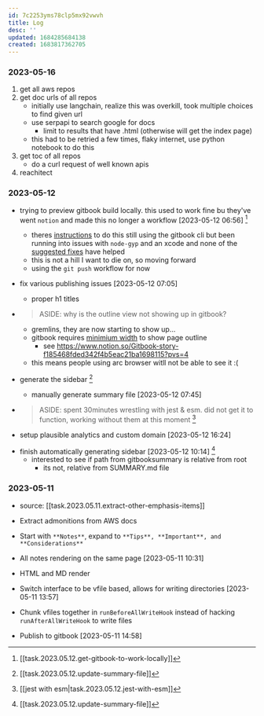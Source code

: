 ```yaml
---
id: 7c2253yms78clp5mx92vwvh
title: Log
desc: ''
updated: 1684285684138
created: 1683817362705
---
```


### 2023-05-16
1. get all aws repos
1. get doc urls of all repos
    - initially use langchain, realize this was overkill, took multiple choices to find given url
    - use serpapi to search google for docs
        - limit to results that have .html (otherwise will get the index page)
    - this had to be retried a few times, flaky internet, use python notebook to do this
1. get toc of all repos
    - do a curl request of well known apis
1. reachitect 

### 2023-05-12

- trying to preview gitbook build locally. this used to work fine bu they've went `notion` and made this no longer a workflow [2023-05-12 06:56]  [^1]
    - theres [instructions](https://til.secretgeek.net/gitbook/use_gitbook_locally.html) to do this still using the gitbook cli but been running into issues with `node-gyp` and an xcode and none of the [suggested fixes](https://github.com/nodejs/node-gyp/issues/569) have helped
    - this is not a hill I want to die on, so moving forward
    - using the `git push` workflow for now

- fix various publishing issues [2023-05-12 07:05]
    - proper h1 titles

- > ASIDE: why is the outline view not showing up in gitbook?
    - gremlins, they are now starting to show up...
    - gitbook requires [minimium width](https://docs.gitbook.com/product-tour/navigation#on-this-page) to show page outline
        - see https://www.notion.so/Gitbook-story-f185468fded342f4b5eac21ba1698115?pvs=4
    - this means people using arc browser witll not be able to see it :(

- generate the sidebar  [^2]
    - manually generate summary file [2023-05-12 07:45]

- > ASIDE: spent 30minutes wrestling with jest & esm. did not get it to function, working without them at this moment [^3]

- setup plausible analytics and custom domain [2023-05-12 16:24]

[^1]: [[task.2023.05.12.get-gitbook-to-work-locally]]
[^2]: [[task.2023.05.12.update-summary-file]]
[^3]: [[jest with esm|task.2023.05.12.jest-with-esm]]

- finish automatically generating sidebar [2023-05-12 10:14] [^2] 
    - interested to see if path from gitbooksummary is relative from root 
        - its not, relative from SUMMARY.md file 

### 2023-05-11
- source: [[task.2023.05.11.extract-other-emphasis-items]]

- Extract admonitions from AWS docs
- Start with `**Notes**`, expand to `**Tips**, **Important**, and **Considerations**`

- All notes rendering on the same page [2023-05-11 10:31]
- HTML and MD render

- Switch interface to be vfile based, allows for writing directories [2023-05-11 13:57]
- Chunk vfiles together in `runBeforeAllWriteHook` instead of hacking `runAfterAllWriteHook` to write files
- Publish to gitbook [2023-05-11 14:58]
